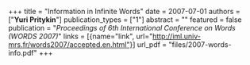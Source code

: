 +++
title = "Information in Infinite Words"
date = 2007-07-01
authors = ["**Yuri Pritykin**"]
publication_types = ["1"]
abstract = ""
featured = false
publication = "*Proceedings of 6th International Conference on Words (WORDS 2007)*"
links = [{name="link", url="http://iml.univ-mrs.fr/words2007/accepted.en.html"}]
url_pdf = "files/2007-words-info.pdf"
+++


